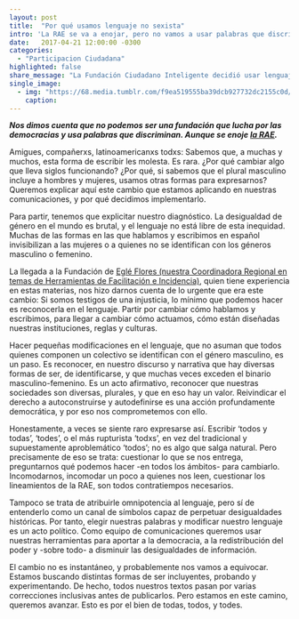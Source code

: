 ```yaml
---
layout: post
title:  "Por qué usamos lenguaje no sexista"
intro: 'La RAE se va a enojar, pero no vamos a usar palabras que discriminan.'
date:   2017-04-21 12:00:00 -0300
categories:
  - "Participacion Ciudadana"
highlighted: false
share_message: "La Fundación Ciudadano Inteligente decidió usar lenguaje no sexista. Aquí el porqué"
single_image:
  - img: "https://68.media.tumblr.com/f9ea519555ba39dcb927732dc2155c0d/tumblr_inline_ookiyfdIoP1uz8ttg_500.gif"
    caption:
---
```

***Nos dimos cuenta que no podemos ser una fundación que lucha por las democracias y usa palabras que discriminan. Aunque se enoje [la RAE](http://www.rae.es/consultas/los-ciudadanos-y-las-ciudadanas-los-ninos-y-las-ninas).***

Amigues, compañerxs, latinoamericanxs todxs: Sabemos que, a muchas y muchos, esta forma de escribir les molesta. Es rara. ¿Por qué cambiar algo que lleva siglos funcionando? ¿Por qué, si sabemos que el plural masculino incluye a hombres y mujeres, usamos otras formas para expresarnos? Queremos explicar aquí este cambio que estamos aplicando en nuestras comunicaciones, y por qué decidimos implementarlo.

Para partir, tenemos que explicitar nuestro diagnóstico. La desigualdad de género en el mundo es brutal, y el lenguaje no está libre de esta inequidad. Muchas de las formas en las que hablamos y escribimos en español invisibilizan a las mujeres o a quienes no se identifican con los géneros masculino o femenino.

La llegada a la Fundación de [Eglé Flores (nuestra Coordinadora Regional en temas de Herramientas de Facilitación e Incidencia)](https://ciudadanointeligente.org/#sobre-nosotros), quien tiene experiencia en estas materias, nos hizo darnos cuenta de lo urgente que era este cambio: Si somos testigos de una injusticia, lo mínimo que podemos hacer es reconocerla en el lenguaje. Partir por cambiar cómo hablamos y escribimos, para llegar a cambiar cómo actuamos, cómo están diseñadas nuestras instituciones, reglas y culturas.

Hacer pequeñas modificaciones en el lenguaje, que no asuman que todos quienes componen un colectivo se identifican con el género masculino, es un paso. Es reconocer, en nuestro discurso y narrativa que hay diversas formas de ser, de identificarse, y que muchas veces exceden el binario masculino-femenino. Es un acto afirmativo, reconocer que nuestras sociedades son diversas, plurales, y que en eso hay un valor. Reivindicar el derecho a autoconstruirse y autodefinirse es una acción profundamente democrática, y por eso nos comprometemos con ello.

Honestamente, a veces se siente raro expresarse así. Escribir ‘todos y todas’, ‘todes’, o el más rupturista ‘todxs’, en vez del tradicional y supuestamente aproblemático ‘todos’; no es algo que salga natural. Pero precisamente de eso se trata: cuestionar lo que se nos entrega, preguntarnos qué podemos hacer -en todos los ámbitos- para cambiarlo. Incomodarnos, incomodar un poco a quienes nos leen, cuestionar los lineamientos de la RAE, son todos contratiempos necesarios.

Tampoco se trata de atribuirle omnipotencia al lenguaje, pero sí de entenderlo como un canal de símbolos capaz de perpetuar desigualdades históricas. Por tanto, elegir nuestras palabras y modificar nuestro lenguaje es un acto político. Como equipo de comunicaciones queremos usar nuestras herramientas para aportar a la democracia, a la redistribución del poder y -sobre todo- a disminuir las desigualdades de información.

El cambio no es instantáneo, y probablemente nos vamos a equivocar. Estamos buscando distintas formas de ser incluyentes, probando y experimentando. De hecho, todos nuestros textos pasan por varias correcciones inclusivas antes de publicarlos. Pero estamos en este camino, queremos avanzar. Esto es por el bien de todas, todos, y todes.
